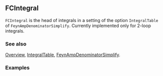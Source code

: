 ## FCIntegral

`FCIntegral` is the head of integrals in a setting of the option `IntegralTable` of `FeynAmpDenominatorSimplify`. Currently implemented only for 2-loop integrals.

### See also

[Overview](Extra/FeynCalc.md), [IntegralTable](IntegralTable.md), [FeynAmpDenominatorSimplify](FeynAmpDenominatorSimplify.md).

### Examples
